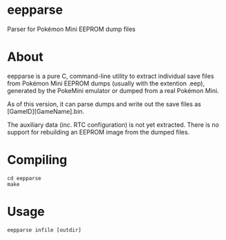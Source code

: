 # eepparse
Parser for Pokémon Mini EEPROM dump files

# About
eepparse is a pure C, command-line utility to extract individual save files from Pokémon Mini EEPROM dumps (usually with the extention .eep),
generated by the PokeMini emulator or dumped from a real Pokémon Mini.

As of this version, it can parse dumps and write out the save files as [GameID][GameName].bin.

The auxiliary data (inc. RTC configuration) is not yet extracted. There is no support for rebuilding an EEPROM image from the dumped files.

# Compiling
```
cd eepparse
make
```

# Usage
```
eepparse infile [outdir]
```
